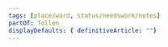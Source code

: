 ```yaml
---
tags: [place/ward, status/needswork/notes]
partOf: Tollen
displayDefaults: { definitiveArticle: ""}
---
```

